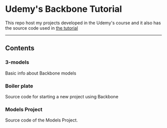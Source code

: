 # Udemy's Backbone Tutorial 

This repo host my projects developed in the Udemy's course and it also has the source code used in [the tutorial](https://www.udemy.com/backbonejs-tutorial)

---

## Contents


### 3-models
Basic info about Backbone models


### Boiler plate
Source code for starting a new project using Backbone


### Models Project
Source code of the Models Project.